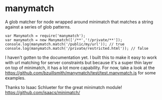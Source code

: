 manymatch
=========

A glob matcher for node wrapped around minimatch that matches a string against a series of glob patterns.

    var Manymatch = require('manymatch');
    var manymatch = new Manymatch(['/**','!/private/**']);
    console.log(manymatch.match('/public/my/url')); // true
    console.log(manymatch.match('/private/restricted.html')); // false

I haven't gotten to the documentation yet. I built this to make it easy to work with url matching for server constraints but because it's a super thin layer on top of minimatch, it has a lot more capability. For now, take a look at the https://github.com/bzuillsmith/manymatch/test/test.manymatch.js for some examples.

Thanks to Isaac Schlueter for the great minimatch module! https://github.com/isaacs/minimatch/
